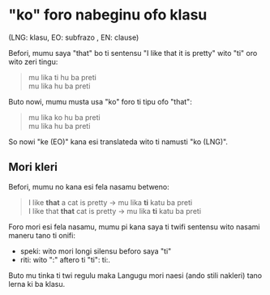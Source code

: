 # "ko" foro nabeginu ofo klasu

(LNG: klasu, EO: subfrazo , EN: clause)

Befori, mumu saya "that" bo ti sentensu "I like that it is pretty" wito "ti" oro wito zeri tingu:

> mu lika ti hu ba preti    
> mu lika hu ba preti  

Buto nowi, mumu musta usa "ko" foro ti tipu ofo "that":

> mu lika ko hu ba preti  
> mu lika hu ba preti  

So nowi "ke (EO)" kana esi translateda wito ti namusti "ko (LNG)".

## Mori kleri

Befori, mumu no kana esi fela nasamu betweno:

> I like **that** a cat is pretty -> mu lika **ti** katu ba preti  
> I like that **that** cat is pretty -> mu lika **ti** katu ba preti  

Foro mori esi fela nasamu, mumu pi kana saya ti twifi sentensu wito nasami maneru tano ti onifi:
* speki: wito mori longi silensu beforo saya "ti"
* riti: wito ":" aftero ti "ti": ti:.

Buto mu tinka ti twi regulu maka Langugu mori naesi (ando stili nakleri) tano lerna ki ba klasu.
